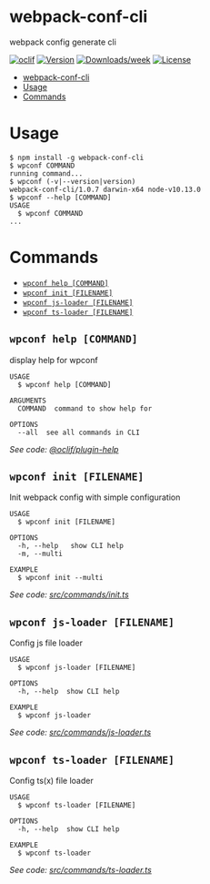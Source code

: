 # webpack-conf-cli

webpack config generate cli

[![oclif](https://img.shields.io/badge/cli-oclif-brightgreen.svg)](https://oclif.io)
[![Version](https://img.shields.io/npm/v/webpack-conf-cli.svg)](https://npmjs.org/package/webpack-conf-cli)
[![Downloads/week](https://img.shields.io/npm/dw/webpack-conf-cli.svg)](https://npmjs.org/package/webpack-conf-cli)
[![License](https://img.shields.io/npm/l/webpack-conf-cli.svg)](https://github.com/https://github.com/wzhkobe2408/repo/https://github.com/owner/webpack-conf-cli/blob/master/package.json)

<!-- toc -->
* [webpack-conf-cli](#webpack-conf-cli)
* [Usage](#usage)
* [Commands](#commands)
<!-- tocstop -->

# Usage

<!-- usage -->
```sh-session
$ npm install -g webpack-conf-cli
$ wpconf COMMAND
running command...
$ wpconf (-v|--version|version)
webpack-conf-cli/1.0.7 darwin-x64 node-v10.13.0
$ wpconf --help [COMMAND]
USAGE
  $ wpconf COMMAND
...
```
<!-- usagestop -->

# Commands

<!-- commands -->
* [`wpconf help [COMMAND]`](#wpconf-help-command)
* [`wpconf init [FILENAME]`](#wpconf-init-filename)
* [`wpconf js-loader [FILENAME]`](#wpconf-js-loader-filename)
* [`wpconf ts-loader [FILENAME]`](#wpconf-ts-loader-filename)

## `wpconf help [COMMAND]`

display help for wpconf

```
USAGE
  $ wpconf help [COMMAND]

ARGUMENTS
  COMMAND  command to show help for

OPTIONS
  --all  see all commands in CLI
```

_See code: [@oclif/plugin-help](https://github.com/oclif/plugin-help/blob/v2.2.0/src/commands/help.ts)_

## `wpconf init [FILENAME]`

Init webpack config with simple configuration

```
USAGE
  $ wpconf init [FILENAME]

OPTIONS
  -h, --help   show CLI help
  -m, --multi

EXAMPLE
  $ wpconf init --multi
```

_See code: [src/commands/init.ts](https://github.com/wzhkobe2408/webpack-conf-cli/blob/v1.0.7/src/commands/init.ts)_

## `wpconf js-loader [FILENAME]`

Config js file loader

```
USAGE
  $ wpconf js-loader [FILENAME]

OPTIONS
  -h, --help  show CLI help

EXAMPLE
  $ wpconf js-loader
```

_See code: [src/commands/js-loader.ts](https://github.com/wzhkobe2408/webpack-conf-cli/blob/v1.0.7/src/commands/js-loader.ts)_

## `wpconf ts-loader [FILENAME]`

Config ts(x) file loader

```
USAGE
  $ wpconf ts-loader [FILENAME]

OPTIONS
  -h, --help  show CLI help

EXAMPLE
  $ wpconf ts-loader
```

_See code: [src/commands/ts-loader.ts](https://github.com/wzhkobe2408/webpack-conf-cli/blob/v1.0.7/src/commands/ts-loader.ts)_
<!-- commandsstop -->
